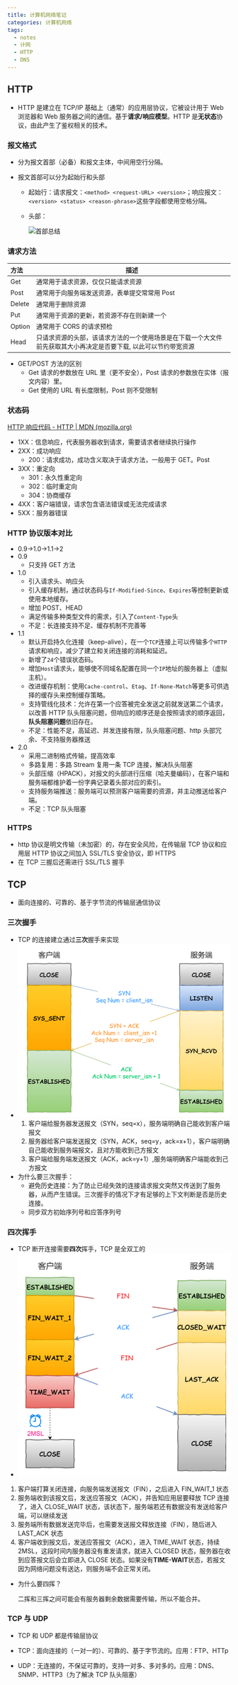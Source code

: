 ```yaml
---
title: 计算机网络笔记
categories: 计算机网络
tags:
  - notes
  - 计网
  - HTTP
  - DNS
---
```


## HTTP

- HTTP 是建立在 TCP/IP 基础上（通常）的应用层协议，它被设计用于 Web 浏览器和 Web 服务器之间的通信。基于**请求/响应模型**。HTTP 是**无状态**协议，由此产生了鉴权相关的技术。

### 报文格式

- 分为报文首部（必备）和报文主体，中间用空行分隔。

- 报文首部可以分为起始行和头部

  - 起始行：请求报文：`<method> <request-URL> <version>`；响应报文：`<version> <status> <reason-phrase>`这些字段都使用空格分隔。

  - 头部：

    ![首部总结](https://p1-jj.byteimg.com/tos-cn-i-t2oaga2asx/gold-user-assets/2018/5/15/16363db6e0576c28~tplv-t2oaga2asx-watermark.awebp)

### 请求方法

| 方法   | 描述                                                                                                             |
| :----- | ---------------------------------------------------------------------------------------------------------------- |
| Get    | 通常用于请求资源，仅仅只能请求资源                                                                               |
| Post   | 通常用于向服务端发送资源，表单提交常常用 Post                                                                    |
| Delete | 通常用于删除资源                                                                                                 |
| Put    | 通常用于资源的更新，若资源不存在则新建一个                                                                       |
| Option | 通常用于 CORS 的请求预检                                                                                         |
| Head   | 只请求资源的头部，该请求方法的一个使用场景是在下载一个大文件前先获取其大小再决定是否要下载, 以此可以节约带宽资源 |

- GET/POST 方法的区别
  - Get 请求的参数放在 URL 里（更不安全），Post 请求的参数放在实体（报文内容）里。
  - Get 使用的 URL 有长度限制，Post 则不受限制

### 状态码

[HTTP 响应代码 - HTTP | MDN (mozilla.org)](https://developer.mozilla.org/zh-CN/docs/Web/HTTP/Status)

- 1XX：信息响应，代表服务器收到请求，需要请求者继续执行操作
- 2XX：成功响应
  - 200：请求成功，成功含义取决于请求方法，一般用于 GET。Post
- 3XX：重定向
  - 301：永久性重定向
  - 302：临时重定向
  - 304：协商缓存
- 4XX：客户端错误，请求包含语法错误或无法完成请求
- 5XX：服务器错误

### HTTP 协议版本对比

- 0.9->1.0->1.1->2
- 0.9
  - 只支持 GET 方法
- 1.0
  - 引入请求头、响应头
  - 引入缓存机制，通过状态码与`If-Modified-Since`、`Expires`等控制更新或使用本地缓存。
  - 增加 POST、HEAD
  - 满足传输多种类型文件的需求，引入了`Content-Type`头
  - 不足：长连接支持不足、缓存机制不完善等
- 1.1
  - 默认开启持久化连接（keep-alive），在一个`TCP`连接上可以传输多个`HTTP`请求和响应，减少了建立和关闭连接的消耗和延迟。
  - 新增了`24`个错误状态码。
  - 增加`Host`请求头，能够使不同域名配置在同一个`IP`地址的服务器上（虚拟主机）。
  - 改进缓存机制：使用`Cache-control`、`Etag`、`If-None-Match`等更多可供选择的缓存头来控制缓存策略。
  - 支持管线化技术：允许在第一个应答被完全发送之前就发送第二个请求，以改善 HTTP 队头阻塞问题，但响应的顺序还是会按照请求的顺序返回，**队头阻塞问题**依旧存在。
  - 不足：性能不足，高延迟、并发连接有限，队头阻塞问题、http 头部冗余、不支持服务器推送
- 2.0
  - 采用二进制格式传输，提高效率
  - 多路复用：多路 Stream 复用一条 TCP 连接，解决队头阻塞
  - 头部压缩（HPACK），对报文的头部进行压缩（哈夫曼编码），在客户端和服务端都维护着一份字典记录着头部对应的索引。
  - 支持服务端推送：服务端可以预测客户端需要的资源，并主动推送给客户端。
  - 不足：TCP 队头阻塞

### HTTPS

- http 协议是明文传输（未加密）的，存在安全风险，在传输层 TCP 协议和应用层 HTTP 协议之间加入 SSL/TLS 安全协议，即 HTTPS
- 在 TCP 三握后还需进行 SSL/TLS 握手

## TCP

- 面向连接的、可靠的、基于字节流的传输层通信协议

### 三次握手

- TCP 的连接建立通过**三次**握手来实现
- ![三次握手示意图](https://github.com/MogoMec/blog/blob/master/docs/docs/note/image-20210913162050408.png?raw=true)
  1. 客户端给服务器发送报文（SYN，seq=x），服务端明确自己能收到客户端报文
  2. 服务器给客户端发送报文（SYN，ACK，seq=y，ack=x+1），客户端明确自己能收到服务端报文，且对方能收到己方报文
  3. 客户端给服务端发送报文（ACK，ack=y+1）,服务端明确客户端能收到己方报文
- 为什么要三次握手：
  - 避免历史连接：为了防止已经失效的连接请求报文突然又传送到了服务器，从而产生错误。三次握手的情况下才有足够的上下文判断是否是历史连接。
  - 同步双方初始序列号和应答序列号

### 四次挥手

- TCP 断开连接需要**四次**挥手，TCP 是全双工的
- ![四次挥手示意图](https://github.com/MogoMec/blog/blob/master/docs/docs/note/image-20210913163427098.png?raw=true)

1. 客户端打算关闭连接，向服务端发送报文（FIN），之后进入 FIN_WAIT_1 状态
2. 服务端收到该报文后，发送应答报文（ACK），并告知应用层要释放 TCP 连接了，进入 CLOSE_WAIT 状态，该状态下，服务端若还有数据没有发送给客户端，可以继续发送
3. 服务端所有数据发送完毕后，也需要发送报文释放连接（FIN），随后进入 LAST_ACK 状态
4. 客户端收到报文后，发送应答报文（ACK），进入 TIME_WAIT 状态，持续 2MSL，这段时间内服务器没有重发请求，就进入 CLOSED 状态，服务器在收到应答报文后会立即进入 CLOSE 状态。如果没有**TIME-WAIT**状态，若报文因为网络问题没有送达，则服务端不会正常关闭。

- 为什么要四挥？

  二挥和三挥之间可能会有服务器剩余数据需要传输，所以不能合并。

### TCP 与 UDP

- TCP 和 UDP 都是传输层协议

- TCP：面向连接的（一对一的）、可靠的、基于字节流的。应用：FTP、HTTp

- UDP：无连接的，不保证可靠的，支持一对多、多对多的。应用：DNS、SNMP、HTTP3（为了解决 TCP 队头阻塞）

